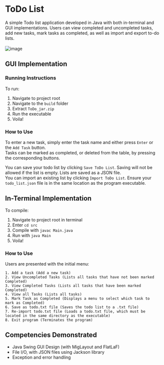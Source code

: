 # ToDo List
A simple Todo list application developed in Java with both in-terminal and GUI implementations. Users can view completed and uncompleted tasks, add new tasks, mark tasks as completed, as well as import and export to-do lists.<br><br>
![image](https://github.com/stevanbeljic/ToDo/assets/60798649/e3272ee8-c60d-4058-a9b1-7ec733b04054)

## GUI Implementation
### Running Instructions
To run:<br>
1. Navigate to project root
2. Navigate to the ``build`` folder
3. Extract ``ToDo_jar.zip``
4. Run the executable
5. Voila!

### How to Use
To enter a new task, simply enter the task name and either press ``Enter`` or the ``Add Task`` button.<br>
Tasks can be marked as completed, or deleted from the table, by pressing the corresponding buttons.<br>

You can save your todo list by clicking ``Save ToDo List``. Saving will not be allowed if the list is empty. Lists are saved as a JSON file.<br>
You can import an existing list by clicking ``Import ToDo List``. Ensure your ``todo_list.json`` file is in the same location as the program executable.<br>

## In-Terminal Implementation
To compile:<br>
1. Navigate to project root in terminal
2. Enter ``cd src``
3. Compile with ``javac Main.java``
4. Run with ``java Main``
5. Voila!

### How to Use
Users are presented with the initial menu:
```
1. Add a task (Add a new task)
2. View Uncompleted Tasks (Lists all tasks that have not been marked Completed)
3. View Completed Tasks (Lists all tasks that have been marked Completed)
4. View all Tasks (Lists all tasks)
5. Mark Task as Completed (Displays a menu to select which task to mark as Completed)
6. Save as todo.txt file (Saves the todo list to a .txt file)
7. Re-import todo.txt file (Loads a todo.txt file, which must be located in the same directory as the executable)
8. Exit program (Terminates the program)
```

## Competencies Demonstrated
- Java Swing GUI Design (with MigLayout and FlatLaF)
- File I/O, with JSON files using Jackson library
- Exception and error handling
